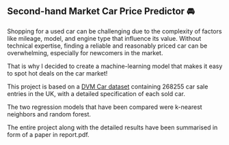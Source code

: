 ## Second-hand Market Car Price Predictor 🚘

Shopping for a used car can be challenging due to the complexity of factors like mileage, 
model, and engine type that influence its value. Without technical expertise, finding a 
reliable and reasonably priced car can be overwhelming, especially for newcomers in the 
market.

That is why I decided to create a machine-learning model that makes it easy to spot hot
deals on the car market!

This project is based on a [DVM Car dataset](https://deepvisualmarketing.github.io/) containing 
268255 car sale entries in the UK, with a detailed specification of each sold car. 

The two regression models that have been compared were k-nearest neighbors and random forest.

The entire project along with the detailed results have been summarised in form of a paper in report.pdf.

